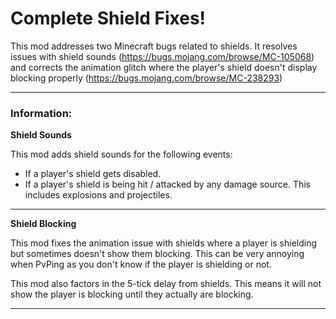 <h1>Complete Shield Fixes!</h1>

This mod addresses two Minecraft bugs related to shields. It resolves issues with shield sounds (https://bugs.mojang.com/browse/MC-105068)
and corrects the animation glitch where the player's shield doesn't display blocking properly (https://bugs.mojang.com/browse/MC-238293)

---
### Information:
**Shield Sounds**

This mod adds shield sounds for the following events:

- If a player's shield gets disabled.
- If a player's shield is being hit / attacked by any damage source. This includes explosions and projectiles.
---
**Shield Blocking**

This mod fixes the animation issue with shields where a player is shielding but sometimes doesn't show them blocking. This can be very annoying when PvPing as you
don't know if the player is shielding or not.

This mod also factors in the 5-tick delay from shields. This means it will not show the player is blocking until they actually are blocking.

---
